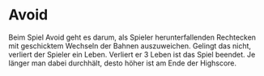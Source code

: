 # Avoid
Beim Spiel Avoid geht es darum, als Spieler herunterfallenden Rechtecken mit geschicktem Wechseln der Bahnen auszuweichen. 
Gelingt das nicht, verliert der Spieler ein Leben. Verliert er 3 Leben ist das Spiel beendet. Je länger man dabei durchhält, desto 
höher ist am Ende der Highscore.

